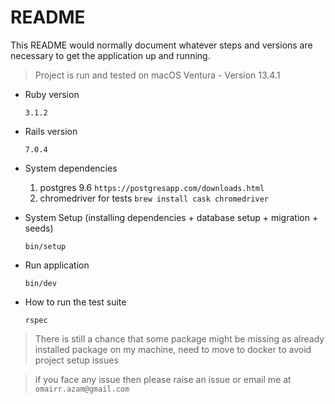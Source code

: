 # README

This README would normally document whatever steps and versions are necessary to get the
application up and running.


>Project is run and tested on macOS Ventura - Version 13.4.1


* Ruby version

    `3.1.2`

* Rails version

    `7.0.4`

* System dependencies
    
    1. postgres 9.6 `https://postgresapp.com/downloads.html`
    2. chromedriver for tests `brew install cask chromedriver`
    
* System Setup (installing dependencies + database setup + migration + seeds)

    `bin/setup`

* Run application

    `bin/dev`


* How to run the test suite

    `rspec`

> There is still a chance that some package might be missing as already installed package on my machine, need to move to docker to avoid project setup issues

> if you face any issue then please raise an issue or email me at `omairr.azam@gmail.com`





